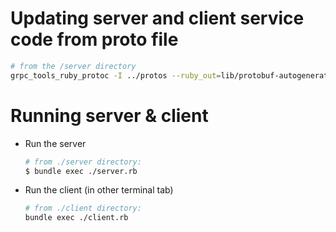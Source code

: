 # Updating server and client service code from proto file

```sh
# from the /server directory
grpc_tools_ruby_protoc -I ../protos --ruby_out=lib/protobuf-autogenerated --grpc_out=lib/protobuf-autogenerated ../protos/tasks.proto
```

# Running server & client

- Run the server

  ```sh
  # from ./server directory:
  $ bundle exec ./server.rb
  ```

- Run the client (in other terminal tab)

  ```sh
  # from ./client directory:
  bundle exec ./client.rb
  ```
